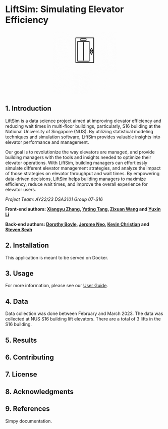 # LiftSim: Simulating Elevator Efficiency

<p align="center">
    <img src="docs/images/logo.gif" alt="logo" width="200" height="200">
</p>

## 1. Introduction
LiftSim is a data science project aimed at improving elevator efficiency and reducing wait times in multi-floor 
buildings, particularly, S16 building at the National University of Singapore (NUS). By utilizing statistical modeling 
techniques and simulation software, LiftSim provides valuable insights into elevator performance and management. 

Our goal is to revolutionize the way elevators are managed, and provide building managers with the tools and insights 
needed to optimize their elevator operations. With LiftSim, building managers can effortlessly simulate different 
elevator management strategies, and analyze the impact of those strategies on elevator throughput and wait times. 
By empowering data-driven decisions, LiftSim helps building managers to maximize efficiency, reduce wait times, and 
improve the overall experience for elevator users.

<em>Project Team: AY22/23 DSA3101 Group 07-S16</em>

<strong>

Front-end authors:
[Xiangyu Zhang](https://github.com/Oliverzhang0314),
[Yating Tang](https://github.com/TY789),
[Zixuan Wang](https://github.com/Wang-Zixuann) and
[Yuxin Li](https://github.com/xxEthene)

Back-end authors:
[Dorothy Boyle](https://github.com/pintubread),
[Jerome Neo](https://github.com/jerome-neo),
[Kevin Christian](https://github.com/kevinchs0808) and
[Steven Seah](https://github.com/stevvseah)

</strong>

## 2. Installation
This application is meant to be served on Docker.

## 3. Usage
For more information, please see our [User Guide](docs/UserGuide.md).

## 4. Data
Data collection was done between February and March 2023. The data was collected at NUS S16 building lift elevators.
There are a total of 3 lifts in the S16 building.

## 5. Results

## 6. Contributing

## 7. License

## 8. Acknowledgments

## 9. References
Simpy documentation.


